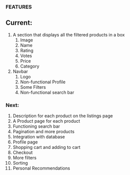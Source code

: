 ### FEATURES
## Current:
1. A section that displays all the filtered products in a box
    1. Image
    2. Name
    3. Rating
    4. Votes
    5. Price
    6. Category
2. Navbar
    1. Logo
    2. Non-functional Profile
    3. Some Filters
    4. Non-functional search bar
### Next:
1. Description for each product on the listings page
2. A Product page for each product
3. Functioning search bar
4. Pagination and more products
5. Integration with database
6. Profile page
6. Shopping cart and adding to cart
7. Checkout
8. More filters
9. Sorting
10. Personal Recommendations